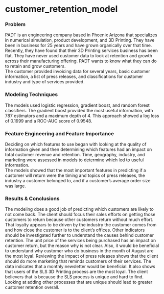 # customer_retention_model

### Problem
PADT is an engineering company based in Phoenix Arizona that specializes in numerical simulation, product development, and 3D Printing.  They have been in business for 25 years and have grown organically over that time.  Recently, they have found that their 3D Printing services business has been flat. They have never used customer data to look at retention and growth across their manufacturing offering.  PADT wants to know what they can do to retain and grow customers.  
The customer provided invoicing data for several years, basic customer information, a list of press releases, and classifications for customer industry and type of services provided. 


### Modeling Techniques
The models used logistic regression, gradient boost, and random forest classifiers. The gradient boost provided the most useful information, with 787 estimators and a maximum depth of 4.  This approach showed a log loss of 0.1999 and a ROC-AUC score of 0.9548. 


### Feature Engineering and Feature Importance
Deciding on which features to use began with looking at the quality of information given and then determining which features had an impact on total customer revenue and retention.  Time, geography, industry, and marketing were assessed in models to determine which led to useful information.  
The models showed that the most important features in predicting if a customer will return were the timing and topics of press releases, the industry a customer belonged to, and if a customer’s average order size was large. 


### Results & Conclusions
The modeling does a good job of predicting which customers are likely to not come back. The client should focus their sales efforts on getting those customers to return because other customers return without much effort.  That loyalty appears to be driven by the industry the customer comes from and how close the customer is to the client’s offices. 
Other indicators should be investigated further to understand the causes behind customer retention.  The unit price of the services being purchased has an impact on customer return, but the reason why is not clear.  Also, it would be beneficial to understand why customer who do business in the month of August are the most loyal. 
Reviewing the impact of press releases shows that the client should do more marketing that reminds customers of their services. The data indicates that a monthly newsletter would be beneficial. It also shows that users of the SLS 3D Printing process are the most loyal. The client believers that is because the SLS process is unique and hard to find.  Looking at adding other processes that are unique should lead to greater customer retention overall.
